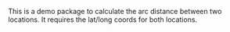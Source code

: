 This is a demo package to calculate the arc distance between two locations. It requires the lat/long coords for both locations.